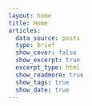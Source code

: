 ```yaml
---
layout: home
title: Home
articles:
  data_source: posts
  type: brief
  show_cover: false
  show_excerpt: true
  excerpt_type: html
  show_readmore: true
  show_tags: true
  show_date: true
---
```

